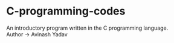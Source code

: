 # C-programming-codes
An introductory program written in the C programming language.
<br>
Author -> Avinash Yadav
